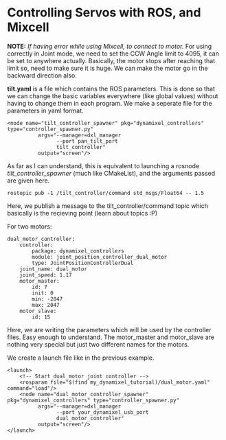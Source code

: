 # Controlling Servos with ROS, and Mixcell


__NOTE:__ _If having error while using Mixcell, to connect to motor._
For using correctly in Joint mode, we need to set the CCW Angle limit to 4095, it can be set to anywhere actually. Basically, the motor stops after reaching that limit so, need to make sure it is huge. We can make the motor go in the backward direction also.

__tilt.yaml__ is a file which contains the ROS parameters. This is done so that we can change the basic variables everywhere (like global values) without having to change them in each program. We make a seperate file for the parameters in yaml format.

~~~
<node name="tilt_controller_spawner" pkg="dynamixel_controllers" type="controller_spawner.py"
          args="--manager=dxl_manager
                --port pan_tilt_port
                tilt_controller"
          output="screen"/>
~~~
As far as I can understand, this is equivalent to launching a rosnode _tilt_controller_spawner_ (much like CMakeList), and the arguments passed are given here.

~~~
rostopic pub -1 /tilt_controller/command std_msgs/Float64 -- 1.5
~~~
Here, we publish a message to the tilt_controller/command topic which basically is the recieving point (learn about topics :P)


For two motors:
~~~
dual_motor_controller:
    controller:
        package: dynamixel_controllers
        module: joint_position_controller_dual_motor
        type: JointPositionControllerDual
    joint_name: dual_motor
    joint_speed: 1.17
    motor_master:
        id: 7
        init: 0
        min: -2047
        max: 2047
    motor_slave:
        id: 15
~~~
Here, we are writing the parameters which will be used by the controller files. Easy enough to understand. The motor_master and motor_slave are nothing very special but just two different names for the motors.

We create a launch file like in the previous example.
~~~
<launch>
    <!-- Start dual_motor joint controller -->
    <rosparam file="$(find my_dynamixel_tutorial)/dual_motor.yaml" command="load"/>
    <node name="dual_motor_controller_spawner" pkg="dynamixel_controllers" type="controller_spawner.py"
          args="--manager=dxl_manager
                --port your_dynamixel_usb_port
                dual_motor_controller"
          output="screen"/>
</launch>
~~~